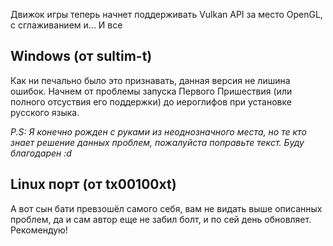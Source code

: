 Движок игры теперь начнет поддерживать Vulkan API за место OpenGL, с сглаживанием и... И все

## Windows (от sultim-t)
Как ни печально было это признавать, данная версия не лишина ошибок. Начнем от проблемы запуска Первого Пришествия (или полного отсуствия его поддержки) до иероглифов при установке русского языка. 

*P.S: Я конечно рожден с руками из неоднозначного места, но те кто знает решение данных проблем, пожалуйста поправьте текст. Буду благодарен :d*

## Linux порт (от tx00100xt)
А вот сын бати превзошёл самого себя, вам не видать выше описанных проблем, да и сам автор еще не забил болт, и по сей день обновляет. Рекомендую!